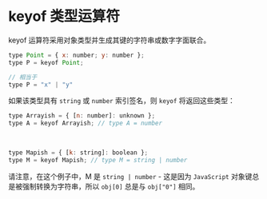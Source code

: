 # keyof 类型运算符

keyof 运算符采用对象类型并生成其键的字符串或数字字面联合。

```js
type Point = { x: number; y: number };
type P = keyof Point;

// 相当于
type P = "x" | "y"
```

如果该类型具有 `string` 或 `number` 索引签名，则 `keyof` 将返回这些类型：

```js
type Arrayish = { [n: number]: unknown };
type A = keyof Arrayish; // type A = number
    

 
type Mapish = { [k: string]: boolean };
type M = keyof Mapish; // type M = string | number
```

请注意，在这个例子中，M 是 `string | number` - 这是因为 `JavaScript` 对象键总是被强制转换为字符串，所以 `obj[0]` 总是与 `obj["0"]` 相同。
